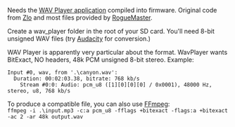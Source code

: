 Needs the [WAV Player application](https://github.com/flipperdevices/flipperzero-firmware/tree/zlo/wav-player/applications/wav_player) compiled into firmware. Original code from [Zlo](https://github.com/flipperdevices/flipperzero-firmware/tree/zlo/wav-player) and most files provided by [RogueMaster](https://github.com/RogueMaster).

Create a wav_player folder in the root of your SD card. You'll need 8-bit unsigned WAV files (try [Audacity](https://www.audacityteam.org/) for conversion.)

WAV Player is apparently very particular about the format. WavPlayer wants BitExact, NO headers, 48k PCM unsigned 8-bit stereo. Example:

`Input #0, wav, from '.\canyon.wav':`<br>
`  Duration: 00:02:03.38, bitrate: 768 kb/s`<br>
`    Stream #0:0: Audio: pcm_u8 ([1][0][0][0] / 0x0001), 48000 Hz, stereo, u8, 768 kb/s`

To produce a compatible file, you can also use [FFmpeg](https://ffmpeg.org/):<br>
`ffmpeg -i .\input.mp3 -c:a pcm_u8 -fflags +bitexact -flags:a +bitexact -ac 2 -ar 48k output.wav`
